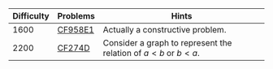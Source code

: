| Difficulty | Problems | Hints |
| -------- | -------- | -------- |
| 1600 | [CF958E1](https://codeforces.com/problemset/problem/958/E1) | Actually a constructive problem. |
| 2200 | [CF274D](https://codeforces.com/problemset/problem/274/D) | Consider a graph to represent the relation of $a\lt b$ or $b\lt a$. |